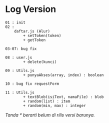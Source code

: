 # Log Version

```
01 : init
02 :
    daftar.js (Alur)
        + setToken(token)
        + getToken

03-07: bug fix        

08 : user.js
        + delete(kunci)

09 : Utils.js
        + punyaAkses(array, index) : boolean

10 : bug fix requestForm

11 : Utils.js
        + textBlob(isiText, namaFile) : blob
        + random(list) : item
        + random(min, max) : integer
```

_Tanda * berarti belum di rilis versi barunya._